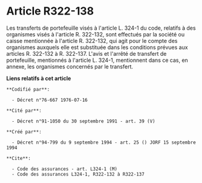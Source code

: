 # Article R322-138

Les transferts de portefeuille visés à l'article L. 324-1 du code, relatifs à des organismes visés à l'article R. 322-132,
sont effectués par la société ou caisse mentionnée à l'article R. 322-132, qui agit pour le compte des organismes auxquels
elle est substituée dans les conditions prévues aux articles R. 322-132 à R. 322-137. L'avis et l'arrêté de transfert de
portefeuille, mentionnés à l'article L. 324-1, mentionnent dans ce cas, en annexe, les organismes concernés par le transfert.

**Liens relatifs à cet article**

	**Codifié par**:

	  - Décret n°76-667 1976-07-16

	**Cité par**:

	  - Décret n°91-1050 du 30 septembre 1991 - art. 39 (V)

	**Créé par**:

	  - Décret n°94-799 du 9 septembre 1994 - art. 25 () JORF 15 septembre 1994

	**Cite**:

	  - Code des assurances - art. L324-1 (M)
	  - Code des assurances L324-1, R322-132 à R322-137
